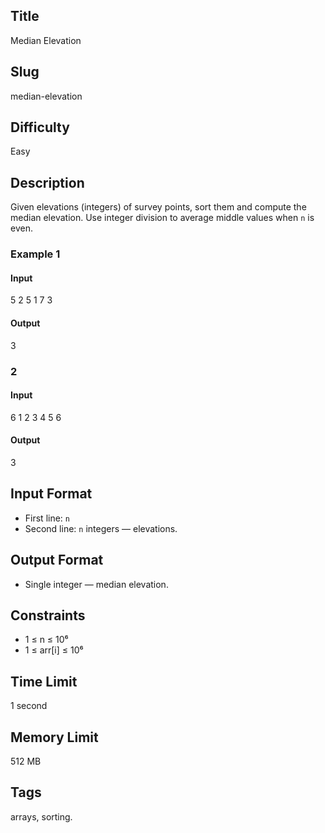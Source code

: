 ## Title

Median Elevation

## Slug

median-elevation

## Difficulty

Easy

## Description

Given elevations (integers) of survey points, sort them and compute the median elevation. Use integer division to average middle values when `n` is even.

### Example 1

#### Input

5
2 5 1 7 3

#### Output
3

### 2

#### Input
6
1 2 3 4 5 6

#### Output
3

## Input Format

- First line: `n`  
- Second line: `n` integers — elevations.

## Output Format

- Single integer — median elevation.

## Constraints

- 1 ≤ n ≤ 10⁶  
- 1 ≤ arr[i] ≤ 10⁶

## Time Limit

1 second

## Memory Limit

512 MB

## Tags

arrays, sorting.

